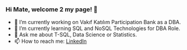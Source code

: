 ### Hi Mate, welcome 2 my page! 👋

- 🔭 I’m currently working on Vakıf Katılım Participation Bank as a DBA.
- 🌱 I’m currently learning SQL and NoSQL Technologies for DBA Role.
- 💬 Ask me about T-SQL, Data Science or Statistics.
- 📫 How to reach me: [LinkedIn](https://www.linkedin.com/in/isikosman/)
